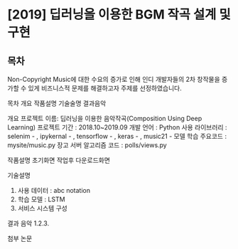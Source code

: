 # [2019] 딥러닝을 이용한 BGM 작곡 설계 및 구현


## 목차
Non-Copyright Music에 대한 수요의 증가로 인해 인디 개발자들의 2차 창작물을 증가할 수 있게 비즈니스적 문제를 해결하고자 주제를 선정하였습니다.

목차
개요
작품설명
기술술명
결과음악


개요
프로젝트 이름: 딥러닝을 이용한 음악작곡(Composition Using Deep Learning)
프로젝트 기간 : 2018.10~2019.09
개발 언어 : Python
사용 라이브러리 : selenim - , ipykernal - , tensorflow - , keras - , music21 - 
모델 학습 주요코드 : mysite/music.py
장고 서버 알고리즘 코드 : polls/views.py

작품설명
초기화면 작업후 다운로드화면

기술설명
1) 사용 데이터 : abc notation
2) 학습 모델 : LSTM
3) 서비스 시스템 구성

결과 음악
1.2.3.

첨부 논문
